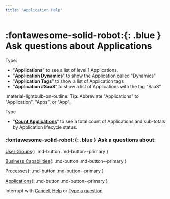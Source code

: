 ```yaml
---
title: "Application Help"
---
```


# :fontawesome-solid-robot:{: .blue } Ask questions about Applications

Type: 

- "**Applications**" to see a list of level 1 Applications. 
- "**Application Dynamics**" to show the Application called "Dynamics"
- "**Application Tags**" to show a list of Application tags
- "**Application #SaaS**" to show a list of Applications with the tag "SaaS"

:material-lightbulb-on-outline: **Tip**: Abbreviate "Applications" to "Application", "Apps", or "App".

Type 

- "**[Count Applications](../application-count/)**" to see a total count of Applications and sub-totals by Application lifecycle status.


### :fontawesome-solid-robot:{: .blue } Ask a questions about:


[User Groups](../find-user-group-by/){: .md-button .md-button--primary }

[Business Capabilities](../find-business-capability-by/){: .md-button .md-button--primary }

[Processes](../find-process-by/){: .md-button .md-button--primary }

[Applications](../find-applications-by/){: .md-button .md-button--primary }


Interrupt with [Cancel](../cancel/), [Help](../help/) or [Type a question]()
